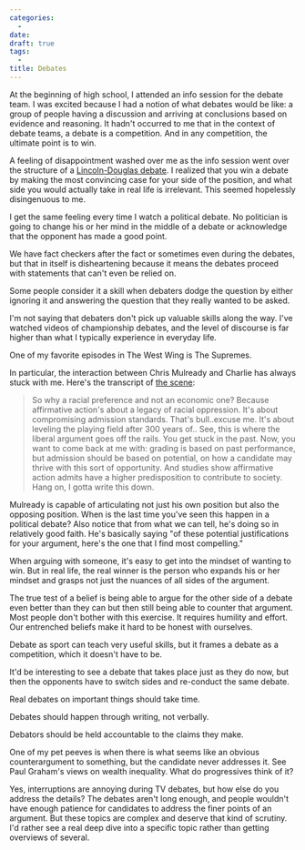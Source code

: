 ```yaml
---
categories:
  -
date:
draft: true
tags:
  -
title: Debates
---
```


At the beginning of high school, I attended an info session for the debate team.
I was excited because I had a notion of what debates would be like: a group of
people having a discussion and arriving at conclusions based on evidence and
reasoning. It hadn't occurred to me that in the context of debate teams, a
debate is a competition. And in any competition, the ultimate point is to win.

A feeling of disappointment washed over me as the info session went over the
structure of a [Lincoln-Douglas
debate](https://en.wikipedia.org/wiki/Lincoln%E2%80%93Douglas_debates). I
realized that you win a debate by making the most convincing case for your side
of the position, and what side you would actually take in real life is
irrelevant. This seemed hopelessly disingenuous to me.

I get the same feeling every time I watch a political debate. No politician is
going to change his or her mind in the middle of a debate or acknowledge that
the opponent has made a good point.

We have fact checkers after the fact or sometimes even during the debates, but
that in itself is disheartening because it means the debates proceed with
statements that can't even be relied on.

Some people consider it a skill when debaters dodge the question by either
ignoring it and answering the question that they really wanted to be asked.

I'm not saying that debaters don't pick up valuable skills along the way. I've
watched videos of championship debates, and the level of discourse is far
higher than what I typically experience in everyday life.

One of my favorite episodes in The West Wing is The Supremes.

In particular, the interaction between Chris Mulready and Charlie has always
stuck with me. Here's the transcript of [the
scene](https://youtu.be/q4m-3Eo3suE?t=40):

> So why a racial preference and not an economic one?
> Because affirmative action's about a legacy of racial oppression.
> It's about compromising admission standards.
> That's bull..excuse me. It's about leveling the playing field after 300 years
> of..
> See, this is where the liberal argument goes off the rails. You get stuck in
> the past. Now, you want to come back at me with: grading is based on past
> performance, but admission should be based on potential, on how a candidate
> may thrive with this sort of opportunity. And studies show affirmative action
> admits have a higher predisposition to contribute to society.
> Hang on, I gotta write this down.

Mulready is capable of articulating not just his own position but also the
opposing position. When is the last time you've seen this happen in a political
debate? Also notice that from what we can tell, he's doing so in relatively good
faith. He's basically saying "of these potential justifications for your
argument, here's the one that I find most compelling."

When arguing with someone, it's easy to get into the mindset of wanting to win.
But in real life, the real winner is the person who expands his or her mindset
and grasps not just the nuances of all sides of the argument.

The true test of a belief is being able to argue for the other side of a debate
even better than they can but then still being able to counter that argument.
Most people don't bother with this exercise. It requires humility and effort.
Our entrenched beliefs make it hard to be honest with ourselves.

Debate as sport can teach very useful skills, but it frames a debate as a
competition, which it doesn't have to be.

It'd be interesting to see a debate that takes place just as they do now, but
then the opponents have to switch sides and re-conduct the same debate.

Real debates on important things should take time.

Debates should happen through writing, not verbally.

Debators should be held accountable to the claims they make.

One of my pet peeves is when there is what seems like an obvious counterargument
to something, but the candidate never addresses it. See Paul Graham's views on
wealth inequality. What do progressives think of it?

Yes, interruptions are annoying during TV debates, but how else do you address
the details? The debates aren't long enough, and people wouldn't have enough
patience for candidates to address the finer points of an argument. But these
topics are complex and deserve that kind of scrutiny. I'd rather see a real deep
dive into a specific topic rather than getting overviews of several.
